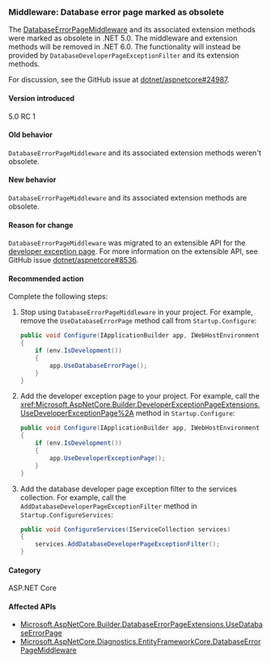 ### Middleware: Database error page marked as obsolete

The [DatabaseErrorPageMiddleware](/dotnet/api/microsoft.aspnetcore.diagnostics.entityframeworkcore.databaseerrorpagemiddleware?view=aspnetcore-3.0) and its associated extension methods were marked as obsolete in .NET 5.0. The middleware and extension methods will be removed in .NET 6.0. The functionality will instead be provided by `DatabaseDeveloperPageExceptionFilter` and its extension methods.

For discussion, see the GitHub issue at [dotnet/aspnetcore#24987](https://github.com/dotnet/aspnetcore/issues/24987).

#### Version introduced

5.0 RC 1

#### Old behavior

`DatabaseErrorPageMiddleware` and its associated extension methods weren't obsolete.

#### New behavior

`DatabaseErrorPageMiddleware` and its associated extension methods are obsolete.

#### Reason for change

`DatabaseErrorPageMiddleware` was migrated to an extensible API for the [developer exception page](/aspnet/core/fundamentals/error-handling#developer-exception-page). For more information on the extensible API, see GitHub issue [dotnet/aspnetcore#8536](https://github.com/dotnet/aspnetcore/issues/8536).

#### Recommended action

Complete the following steps:

1. Stop using `DatabaseErrorPageMiddleware` in your project. For example, remove the `UseDatabaseErrorPage` method call from `Startup.Configure`:

    ```csharp
    public void Configure(IApplicationBuilder app, IWebHostEnvironment env)
    {
        if (env.IsDevelopment())
        {
            app.UseDatabaseErrorPage();
        }
    }
    ```

1. Add the developer exception page to your project. For example, call the <xref:Microsoft.AspNetCore.Builder.DeveloperExceptionPageExtensions.UseDeveloperExceptionPage%2A> method in `Startup.Configure`:

    ```csharp
    public void Configure(IApplicationBuilder app, IWebHostEnvironment env)
    {
        if (env.IsDevelopment())
        {
            app.UseDeveloperExceptionPage();
        }
    }
    ```

1. Add the database developer page exception filter to the services collection. For example, call the `AddDatabaseDeveloperPageExceptionFilter` method in `Startup.ConfigureServices`:

    ```csharp
    public void ConfigureServices(IServiceCollection services)
    {
        services.AddDatabaseDeveloperPageExceptionFilter();
    }
    ```

#### Category

ASP.NET Core

#### Affected APIs

- [Microsoft.AspNetCore.Builder.DatabaseErrorPageExtensions.UseDatabaseErrorPage](/dotnet/api/microsoft.aspnetcore.builder.databaseerrorpageextensions.usedatabaseerrorpage?view=aspnetcore-3.0)
- [Microsoft.AspNetCore.Diagnostics.EntityFrameworkCore.DatabaseErrorPageMiddleware](/dotnet/api/microsoft.aspnetcore.diagnostics.entityframeworkcore.databaseerrorpagemiddleware?view=aspnetcore-3.0)

<!-- 

#### Affected APIs

- `Overload:Microsoft.AspNetCore.Builder.DatabaseErrorPageExtensions.UseDatabaseErrorPage`
- `T:Microsoft.AspNetCore.Diagnostics.EntityFrameworkCore.DatabaseErrorPageMiddleware`

-->
